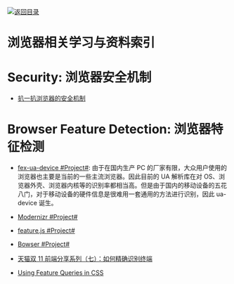 [![返回目录](https://parg.co/UGo)](https://parg.co/b4z) 


# 浏览器相关学习与资料索引

# Security: 浏览器安全机制

* [扒一扒浏览器的安全机制](http://mp.weixin.qq.com/s?__biz=MjM5NjA0NjgyMA==&mid=2651061832&idx=2&sn=233869f7e47291aa9d7cde78f0d02599&scene=0#wechat_redirect)

# Browser Feature Detection: 浏览器特征检测

* [fex-ua-device #Project#](https://github.com/fex-team/ua-device): 由于在国内生产 PC 的厂家有限，大众用户使用的浏览器也主要是当前的一些主流浏览器。因此目前的 UA 解析库在对 OS、浏览器外壳、浏览器内核等的识别率都相当高。但是由于国内的移动设备的五花八门，对于移动设备的硬件信息是很难用一套通用的方法进行识别，因此 ua-device 诞生。

* [Modernizr #Project#](https://github.com/Modernizr/Modernizr)

* [feature.js #Project#](https://github.com/viljamis/feature.js)

* [Bowser #Project#](https://github.com/ded/bowser)

* [天猫双 11 前端分享系列（七）：如何精确识别终端](https://github.com/tmallfe/tmallfe.github.io/issues/32)

* [Using Feature Queries in CSS](https://hacks.mozilla.org/2016/08/using-feature-queries-in-css/)
